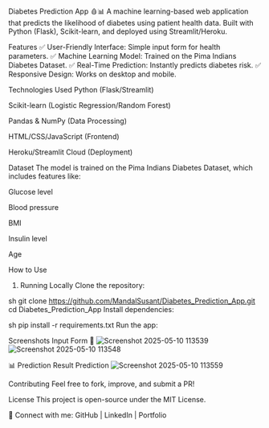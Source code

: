 Diabetes Prediction App 🩸📊
A machine learning-based web application that predicts the likelihood of diabetes using patient health data. Built with Python (Flask), Scikit-learn, and deployed using Streamlit/Heroku.

Features
✅ User-Friendly Interface: Simple input form for health parameters.
✅ Machine Learning Model: Trained on the Pima Indians Diabetes Dataset.
✅ Real-Time Prediction: Instantly predicts diabetes risk.
✅ Responsive Design: Works on desktop and mobile.

Technologies Used
Python (Flask/Streamlit)

Scikit-learn (Logistic Regression/Random Forest)

Pandas & NumPy (Data Processing)

HTML/CSS/JavaScript (Frontend)

Heroku/Streamlit Cloud (Deployment)

Dataset
The model is trained on the Pima Indians Diabetes Dataset, which includes features like:

Glucose level

Blood pressure

BMI

Insulin level

Age

How to Use
1. Running Locally
Clone the repository:

sh
git clone https://github.com/MandalSusant/Diabetes_Prediction_App.git
cd Diabetes_Prediction_App
Install dependencies:

sh
pip install -r requirements.txt
Run the app:



Screenshots
Input Form
📸 ![Screenshot 2025-05-10 113539](https://github.com/user-attachments/assets/40af835b-390c-4c99-b92a-3b25a4c9df62)
![Screenshot 2025-05-10 113548](https://github.com/user-attachments/assets/abcfca69-fae1-425f-957e-51c0f9f04b13)




📊 Prediction Result
Prediction
![Screenshot 2025-05-10 113559](https://github.com/user-attachments/assets/ff0d7951-12cd-4333-9d10-c22556ed3908)


Contributing
Feel free to fork, improve, and submit a PR!

License
This project is open-source under the MIT License.

🔗 Connect with me:
GitHub | LinkedIn | Portfolio
